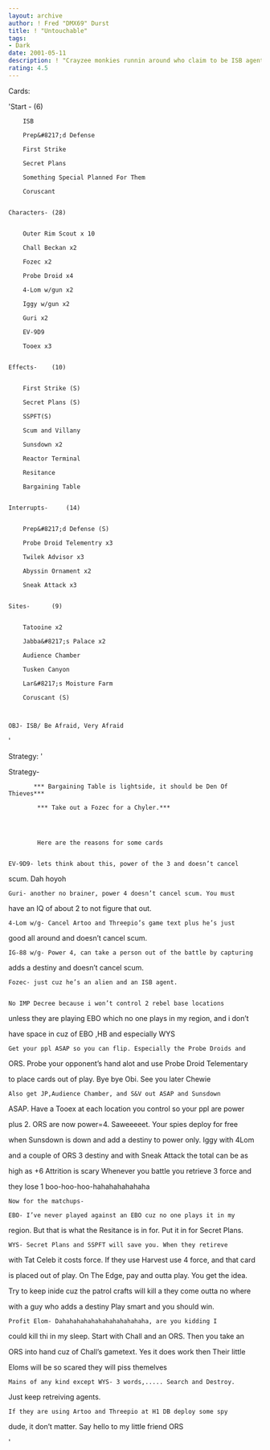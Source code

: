 ```yaml
---
layout: archive
author: ! Fred "DMX69" Durst
title: ! "Untouchable"
tags:
- Dark
date: 2001-05-11
description: ! "Crayzee monkies runnin around who claim to be ISB agents."
rating: 4.5
---
```

Cards: 

'Start -		(6)


		ISB

		Prep&#8217;d Defense

		First Strike

		Secret Plans

		Something Special Planned For Them

		Coruscant


	Characters-	(28)


		Outer Rim Scout x 10

		Chall Beckan x2

		Fozec x2

		Probe Droid x4

		4-Lom w/gun x2

		Iggy w/gun x2

		Guri x2

		EV-9D9 

		Tooex x3


	Effects- 	(10)


		First Strike (S)

		Secret Plans (S)

		SSPFT(S)

		Scum and Villany 

		Sunsdown x2

		Reactor Terminal

		Resitance

		Bargaining Table


	Interrupts- 	(14)


		Prep&#8217;d Defense (S)

		Probe Droid Telementry x3

		Twilek Advisor x3

		Abyssin Ornament x2

		Sneak Attack x3


	Sites- 		(9)


		Tatooine x2

		Jabba&#8217;s Palace x2

		Audience Chamber

		Tusken Canyon

		Lar&#8217;s Moisture Farm

		Coruscant (S)



	OBJ- ISB/ Be Afraid, Very Afraid



'

Strategy: '

Strategy-	

           *** Bargaining Table is lightside, it should be Den Of Thieves***

            *** Take out a Fozec for a Chyler.***




			Here are the reasons for some cards


	EV-9D9- lets think about this, power of the 3 and doesn’t cancel

scum. Dah hoyoh


	Guri- another no brainer, power 4 doesn’t cancel scum. You must

have an IQ of about 2 to not figure that out.


	4-Lom w/g- Cancel Artoo and Threepio’s game text plus he’s just

good all around and doesn’t cancel scum.


	IG-88 w/g- Power 4, can take a person out of the battle by capturing

adds a destiny and doesn’t cancel scum.


	Fozec- just cuz he’s an alien and an ISB agent.


	No IMP Decree because i won’t control 2 rebel base locations

unless they are playing EBO which no one plays in my region, and i don’t

have space in cuz of EBO ,HB and especially WYS



	Get your ppl ASAP so you can flip. Especially the Probe Droids and

ORS. Probe your opponent’s hand alot and use Probe Droid Telementary

to place cards out of play. Bye bye Obi. See you later Chewie


	Also get JP,Audience Chamber, and S&V out ASAP and Sunsdown

ASAP. Have a Tooex at each location you control so your ppl are power

plus 2. ORS are now power=4. Saweeeeet. Your spies deploy for free

when Sunsdown is down and add a destiny to power only. Iggy with 4Lom

and a couple of ORS 3 destiny and with Sneak Attack the total can be as

high as +6 Attrition is scary Whenever you battle you retrieve 3 force and

they lose 1 boo-hoo-hoo-hahahahahahaha


	Now for the matchups-

	EBO- I’ve never played against an EBO cuz no one plays it in my

region. But that is what the Resitance is in for. Put it in for Secret Plans.


	WYS- Secret Plans and SSPFT will save you. When they retireve

with Tat Celeb it costs force. If they use Harvest use 4 force, and that card

is placed out of play. On The Edge, pay and outta play. You get the idea.

Try to keep inide cuz the patrol crafts will kill a they come outta no where

with a guy who adds a destiny Play smart and you should win.


	Profit Elom- Dahahahahahahahahahahahaha, are you kidding I

could kill thi in my sleep. Start with Chall and an ORS. Then you take an

ORS into hand cuz of Chall’s gametext. Yes it does work then Their little

Eloms will be so scared they will piss themelves


	Mains of any kind except WYS- 3 words,..... Search and Destroy.

Just keep retreiving agents.


	If they are using Artoo and Threepio at H1 DB deploy some spy

dude, it don’t matter. Say hello to my little friend ORS



'